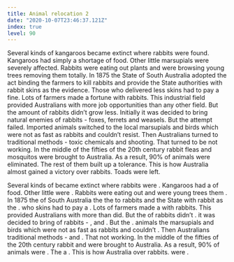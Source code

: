 ```yaml
---
title: Animal relocation 2
date: "2020-10-07T23:46:37.121Z"
index: true
level: 90
---
```


<Tabs>
<Box title="reading"  isJustify={true}>

Several kinds of <T translate="кенгуру">kangaroos</t><More extraText="became extinct - вымерло; to become extinct -вымирать -  устойчивое выражение "> became extinct</More> where rabbits
<More extraText="were found - были обнаружены; пассивный залог. Подлежащее в предложении делает действие не само, а испытывает действие на себе. Кто выполняет действие не всегда важно. Важен результат. Кролики не обнаружили сами себя. Их кто-то обнаружил."> were <T translate="обнаружены">found</t></More>.
Kangaroos had <T translate="просто">simply</t> a <T translate="недостаток">shortage</t> of food.
Other little <T translate="сумчатые">marsupials</t><More extraText="см. were found выше "> were <T translate="серьезно">severely</t> <T translate="пострадали">affected</t></More>.
Rabbits were eating out <T translate="растения">plants</t> and were <T translate="обгладывали">browsing</t> young trees <T translate="уничтожая"><More extraText="уничтожая - Present Participle, причастие. Соответствует русскому причастию настоящего времени"> removing</t> them <T translate="полностью">totally</t>.
In 1875 the <T translate="штат">State</t> of South Australia <T translate="принял">adopted</t> the <T translate="акт">act</t> <T translate="обязывающий"><More extraText="см. removing выше"> binding</t> the <T translate="фермеров">farmers</t> to <T translate="убивать">kill</t> rabbits and <T translate="предоставлять"><More extraText="to provide with -Предлог!!!"> provide</t> the State <T translate="властям">authorities</t> with rabbit <T translate="шкурки">skins</t> as the <T translate="доказательство">evidence</t>.
<T translate="Те">Those</t> who <T translate="сдавал">delivered</t> <T translate="меньше">less</t> skins had to pay a <T translate="штраф">fine</t>.
Lots of farmers<More extraText="to make a fortune - нажить состояние, разбогатеть; устойчивое выражение"> made a <T translate="состояние">fortune</t></More> with rabbits.
This <T translate="индустрия">industrial field</t> provided Australians with more <T translate="рабочих">job</t> <T translate="возможностей">opportunities</t> than <T translate="любая другая">any other</t> field.
But the <T translate="количество">amount</t> of rabbits didn’t <T translate="становилось меньше">grow less</t>.
<T translate="Первоначально">Initially</t> it was decided to bring <T translate="естественных">natural</t> <T translate="врагов">enemies</t> of rabbits - <T translate="лис">foxes</t>, <T translate="хорьков">ferrets</t> and <T translate="горностаев">weasels</t>.
But the <T translate="попытка">attempt</t> <T translate="провалилась">failed</t>.
<T translate="Привезенные">Imported</t> animals <T translate="переключились">switched to</t> the <T translate="местных">local</t> marsupials and birds which were not as fast as rabbits and couldn’t <T translate="сопротивляться">resist</t>.
Then Australians <T translate="обратились к">turned to</t> traditional methods - <T translate="ядохимикатам">toxic chemicals</t> and <T translate="отстрелу">shooting</t>.
That <T translate="оказалось">turned to be</t> not working.
In the middle of the fifties of the 20th century rabbit <T translate="блох">fleas</t> and <T translate="комаров">mosquitos</t> were brought to Australia.
As a result, 90% of animals were <T translate="уничтожено">eliminated</t>.
<T translate="Остальные">The rest</t> of them <T translate="выработали">built up</t> a <T translate="иммунитет">tolerance</t>.
This is how Australia <T translate="почти">almost</t> <T translate="одержала победу">gained a victory</t> over rabbits.
<T translate="Жабы">Toads</t> were <T translate="остались">left</t>.

</Box>
<Box title="Exercise">
Several kinds of <CompleteText answer="kangaroos" placeholder="кенгуру"/> became extinct where rabbits were <CompleteText answer="found" placeholder="обнаружены"/> .
 Kangaroos had <CompleteText answer="simply" placeholder="просто"/> a<CompleteText answer="shortage" placeholder="недостаток"/> of food.
 Other little <CompleteText answer="marsupials" placeholder="сумчатые"/> were <CompleteText answer="severely" placeholder="серьезно"/> <CompleteText answer="affected" placeholder="пострадали"/> .
 Rabbits were eating out <CompleteText answer="plants" placeholder="растения"/> and were <CompleteText answer="browsing" placeholder="обгладывали"/> young trees <CompleteText answer="removing" placeholder="уничтожая"/> them <CompleteText answer="totally" placeholder="полностью"/> .
 In 1875 the <CompleteText answer="State" placeholder="штат"/> of South Australia <CompleteText answer="adopted" placeholder="принял"/> the <CompleteText answer="act" placeholder="акт"/> <CompleteText answer="binding" placeholder="обязывающий"/> the<CompleteText answer="farmers" placeholder="фермеров"/> to <CompleteText answer="kill" placeholder="убивать"/> rabbits and <CompleteText answer="provide" placeholder="предоставлять"/> the State <CompleteText answer="authorities" placeholder="властям"/> with rabbit <CompleteText answer="skins" placeholder="шкурки"/> as the <CompleteText answer="evidence" placeholder="доказательство"/> .
 <CompleteText answer="Those" placeholder="Те"/> who <CompleteText answer="delivered" placeholder="сдавал"/> <CompleteText answer="less" placeholder="меньше"/> skins had to pay a <CompleteText answer="fine" placeholder="штраф"/> .
 Lots of farmers made a <CompleteText answer="fortune" placeholder="состояние"/> with rabbits.
 This <CompleteText answer="industrial field" placeholder="индустрия"/> provided Australians with more <CompleteText answer="job" placeholder="рабочих "/> <CompleteText answer="opportunities" placeholder="возможностей"/> than <CompleteText answer="any other " placeholder="любая другая"/> did.
 But the <CompleteText answer="amount" placeholder="количество"/> of rabbits didn’t <CompleteText answer="grow less" placeholder="становилось меньше"/> .
 <CompleteText answer="Initially" placeholder="Первоначально"/> it was decided to bring <CompleteText answer="natural" placeholder="естественных"/> <CompleteText answer="enemies" placeholder="врагов"/> of rabbits - <CompleteText answer="foxes" placeholder="лис"/> , <CompleteText answer="ferrets" placeholder="хорьков"/> and <CompleteText answer="weasels" placeholder="горностаев"/> .
 But the <CompleteText answer="attempt" placeholder="попытка"/> <CompleteText answer="failed" placeholder="провалилась"/>.
 <CompleteText answer="Imported" placeholder="Привезенные"/> animals <CompleteText answer="switched to " placeholder="переключились на"/> the <CompleteText answer="local" placeholder="местных"/> marsupials and birds which were not as fast as rabbits and couldn’t <CompleteText answer="resist" placeholder="сопротивляться"/> .
 Then Australians <CompleteText answer="turned to" placeholder="обратились к"/> traditional methods - <CompleteText answer="toxic chemicals" placeholder="ядохимикатам"/> and <CompleteText answer="shooting" placeholder="отстрелу"/> .
 That <CompleteText answer="turned to be" placeholder="оказалось"/> not working.
 In the middle of the fifties of the 20th century rabbit <CompleteText answer="fleas" placeholder="блох"/> and <CompleteText answer="mosquitos" placeholder="комаров"/> were brought to Australia.
 As a result, 90% of animals were <CompleteText answer="eliminated" placeholder="уничтожено"/> .
 The <CompleteText answer=" rest" placeholder="остальные"/> <CompleteText answer="built up" placeholder="выработали"/> a <CompleteText answer="tolerance" placeholder="иммунитет"/> .
 This is how Australia <CompleteText answer="almost" placeholder="почти"/> <CompleteText answer="gained a victory" placeholder="одержала победу"/> over rabbits.
 <CompleteText answer="Toads" placeholder="Жабы"/> were <CompleteText answer="left" placeholder="остались"/>.
</Box>

</Tabs>
